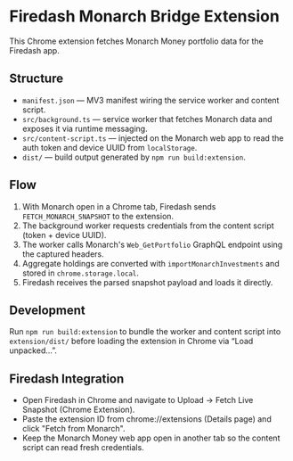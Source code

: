 # Firedash Monarch Bridge Extension

This Chrome extension fetches Monarch Money portfolio data for the Firedash app.

## Structure
- `manifest.json` — MV3 manifest wiring the service worker and content script.
- `src/background.ts` — service worker that fetches Monarch data and exposes it via runtime messaging.
- `src/content-script.ts` — injected on the Monarch web app to read the auth token and device UUID from `localStorage`.
- `dist/` — build output generated by `npm run build:extension`.

## Flow
1. With Monarch open in a Chrome tab, Firedash sends `FETCH_MONARCH_SNAPSHOT` to the extension.
2. The background worker requests credentials from the content script (token + device UUID).
3. The worker calls Monarch's `Web_GetPortfolio` GraphQL endpoint using the captured headers.
4. Aggregate holdings are converted with `importMonarchInvestments` and stored in `chrome.storage.local`.
5. Firedash receives the parsed snapshot payload and loads it directly.

## Development
Run `npm run build:extension` to bundle the worker and content script into `extension/dist/` before loading the extension in Chrome via “Load unpacked…”.
## Firedash Integration
- Open Firedash in Chrome and navigate to Upload → Fetch Live Snapshot (Chrome Extension).
- Paste the extension ID from chrome://extensions (Details page) and click "Fetch from Monarch".
- Keep the Monarch Money web app open in another tab so the content script can read fresh credentials.

